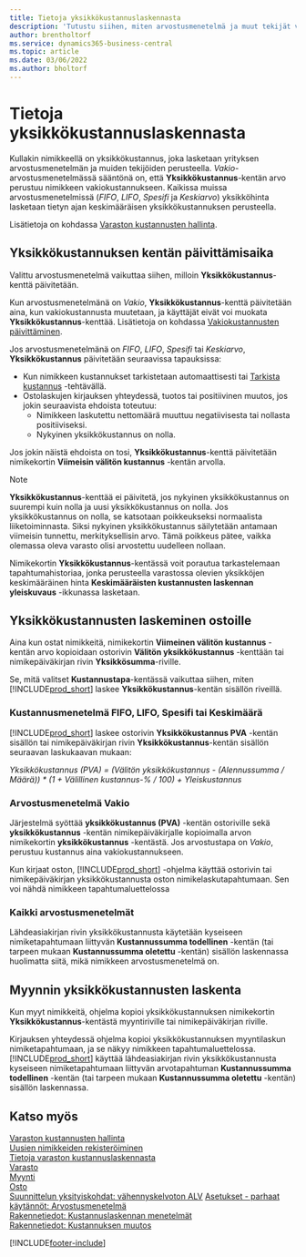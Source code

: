 ```yaml
---
title: Tietoja yksikkökustannuslaskennasta
description: 'Tutustu siihen, miten arvostusmenetelmä ja muut tekijät vaikuttavat nimikekortin yksikkökustannukseen.'
author: brentholtorf
ms.service: dynamics365-business-central
ms.topic: article
ms.date: 03/06/2022
ms.author: bholtorf
---
```

# Tietoja yksikkökustannuslaskennasta

Kullakin nimikkeellä on yksikkökustannus, joka lasketaan yrityksen arvostusmenetelmän ja muiden tekijöiden perusteella. *Vakio*-arvostusmenetelmässä sääntönä on, että **Yksikkökustannus**-kentän arvo perustuu nimikkeen vakiokustannukseen. Kaikissa muissa arvostusmenetelmissä (*FIFO*, *LIFO*, *Spesifi* ja *Keskiarvo*) yksikköhinta lasketaan tietyn ajan keskimääräisen yksikkökustannuksen perusteella.  

Lisätietoja on kohdassa [Varaston kustannusten hallinta](finance-manage-inventory-costs.md).  

## Yksikkökustannuksen kentän päivittämisaika

Valittu arvostusmenetelmä vaikuttaa siihen, milloin **Yksikkökustannus**-kenttä päivitetään.

Kun arvostusmenetelmänä on *Vakio*, **Yksikkökustannus**-kenttä päivitetään aina, kun vakiokustannusta muutetaan, ja käyttäjät eivät voi muokata **Yksikkökustannus**-kenttää. Lisätietoja on kohdassa [Vakiokustannusten päivittäminen](finance-how-to-update-standard-costs.md).

Jos arvostusmenetelmänä on *FIFO*, *LIFO*, *Spesifi* tai *Keskiarvo*, **Yksikkökustannus** päivitetään seuraavissa tapauksissa:

* Kun nimikkeen kustannukset tarkistetaan automaattisesti tai [Tarkista kustannus](inventory-how-adjust-item-costs.md#to-adjust-item-costs-manually) -tehtävällä.
* Ostolaskujen kirjauksen yhteydessä, tuotos tai positiivinen muutos, jos jokin seuraavista ehdoista toteutuu:
  * Nimikkeen laskutettu nettomäärä muuttuu negatiivisesta tai nollasta positiiviseksi.
  * Nykyinen yksikkökustannus on nolla.

Jos jokin näistä ehdoista on tosi, **Yksikkökustannus**-kenttä päivitetään nimikekortin **Viimeisin välitön kustannus** -kentän arvolla.

> [!NOTE]
> **Yksikkökustannus**-kenttää ei päivitetä, jos nykyinen yksikkökustannus on suurempi kuin nolla ja uusi yksikkökustannus on nolla. Jos yksikkökustannus on nolla, se katsotaan poikkeukseksi normaalista liiketoiminnasta. Siksi nykyinen yksikkökustannus säilytetään antamaan viimeisin tunnettu, merkityksellisin arvo. Tämä poikkeus pätee, vaikka olemassa oleva varasto olisi arvostettu uudelleen nollaan.

Nimikekortin **Yksikkökustannus**-kentässä voit porautua tarkastelemaan tapahtumahistoriaa, jonka perusteella varastossa olevien yksikköjen keskimääräinen hinta **Keskimääräisten kustannusten laskennan yleiskuvaus** -ikkunassa lasketaan.

## Yksikkökustannusten laskeminen ostoille

Aina kun ostat nimikkeitä, nimikekortin **Viimeinen välitön kustannus** -kentän arvo kopioidaan ostorivin **Välitön yksikkökustannus** -kenttään tai nimikepäiväkirjan rivin **Yksikkösumma**-riville.

Se, mitä valitset **Kustannustapa**-kentässä vaikuttaa siihen, miten [!INCLUDE[prod_short](includes/prod_short.md)] laskee **Yksikkökustannus**-kentän sisällön riveillä.

### Kustannusmenetelmä FIFO, LIFO, Spesifi tai Keskimäärä

[!INCLUDE[prod_short](includes/prod_short.md)] laskee ostorivin **Yksikkökustannus PVA** -kentän sisällön tai nimikepäiväkirjan rivin **Yksikkökustannus**-kentän sisällön seuraavan laskukaavan mukaan:

*Yksikkökustannus (PVA) = (Välitön yksikkökustannus - (Alennussumma / Määrä)) * (1 + Välillinen kustannus-% / 100) + Yleiskustannus*

### Arvostusmenetelmä Vakio

Järjestelmä syöttää **yksikkökustannus (PVA)** -kentän ostoriville sekä **yksikkökustannus** -kentän nimikepäiväkirjalle kopioimalla arvon nimikekortin **yksikkökustannus** -kentästä. Jos arvostustapa on *Vakio*, perustuu kustannus aina vakiokustannukseen.

Kun kirjaat oston, [!INCLUDE[prod_short](includes/prod_short.md)] -ohjelma käyttää ostorivin tai nimikepäiväkirjan yksikkökustannusta oston nimikelaskutapahtumaan. Sen voi nähdä nimikkeen tapahtumaluettelossa

### Kaikki arvostusmenetelmät

Lähdeasiakirjan rivin yksikkökustannusta käytetään kyseiseen nimiketapahtumaan liittyvän **Kustannussumma todellinen** -kentän (tai tarpeen mukaan **Kustannussumma oletettu** -kentän) sisällön laskennassa huolimatta siitä, mikä nimikkeen arvostusmenetelmä on.

## Myynnin yksikkökustannusten laskenta

Kun myyt nimikkeitä, ohjelma kopioi yksikkökustannuksen nimikekortin **Yksikkökustannus**-kentästä myyntiriville tai nimikepäiväkirjan riville.

Kirjauksen yhteydessä ohjelma kopioi yksikkökustannuksen myyntilaskun nimiketapahtumaan, ja se näkyy nimikkeen tapahtumaluettelossa. [!INCLUDE[prod_short](includes/prod_short.md)] käyttää lähdeasiakirjan rivin yksikkökustannusta kyseiseen nimiketapahtumaan liittyvän arvotapahtuman **Kustannussumma todellinen** -kentän (tai tarpeen mukaan **Kustannussumma oletettu** -kentän) sisällön laskennassa.

## Katso myös

[Varaston kustannusten hallinta](finance-manage-inventory-costs.md)  
[Uusien nimikkeiden rekisteröiminen](inventory-how-register-new-items.md)  
[Tietoja varaston kustannuslaskennasta](finance-learn-about-costing.md)  
[Varasto](inventory-manage-inventory.md)  
[Myynti](sales-manage-sales.md)  
[Osto](purchasing-manage-purchasing.md)  
[Suunnittelun yksityiskohdat: vähennyskelvoton ALV](design-details-nondeductible-vat.md)
[Asetukset - parhaat käytännöt: Arvostusmenetelmä](setup-best-practices-costing-method.md)  
[Rakennetiedot: Kustannuslaskennan menetelmät](design-details-costing-methods.md)  
[Rakennetiedot: Kustannuksen muutos](design-details-cost-adjustment.md)  

[!INCLUDE[footer-include](includes/footer-banner.md)]

